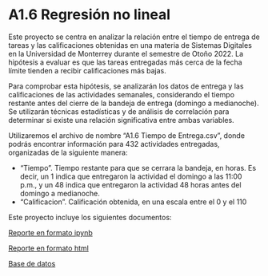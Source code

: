 # A1.6 Regresión no lineal

Este proyecto se centra en analizar la relación entre el tiempo de entrega de tareas y las calificaciones obtenidas en una materia de Sistemas Digitales en la Universidad de Monterrey durante el semestre de Otoño 2022. La hipótesis a evaluar es que las tareas entregadas más cerca de la fecha límite tienden a recibir calificaciones más bajas.

Para comprobar esta hipótesis, se analizarán los datos de entrega y las calificaciones de las actividades semanales, considerando el tiempo restante antes del cierre de la bandeja de entrega (domingo a medianoche). Se utilizarán técnicas estadísticas y de análisis de correlación para determinar si existe una relación significativa entre ambas variables.

Utilizaremos el archivo de nombre “A1.6 Tiempo de Entrega.csv”, donde podrás encontrar información para 432 actividades entregadas, organizadas de la siguiente manera:
* “Tiempo”. Tiempo restante para que se cerrara la bandeja, en horas. Es decir, un 1 indica que entregaron la actividad el domingo a las 11:00 p.m., y un 48 indica que entregaron la actividad 48 horas antes del domingo a medianoche.
* “Calificacion”. Calificación obtenida, en una escala entre el 0 y el 110

Este proyecto incluye los siguientes documentos:

[Reporte en formato ipynb](A1.6%20584678.ipynb)

[Reporte en formato html](A1.6%20584678.html)

[Base de datos](A1.6%20Tiempo%20de%20Entrega.csv)
